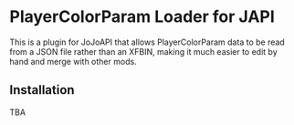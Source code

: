 
# PlayerColorParam Loader for JAPI

This is a plugin for JoJoAPI that allows PlayerColorParam data to be read from a JSON file rather than an XFBIN, making it much easier to edit by hand and merge with other mods.

## Installation

TBA
